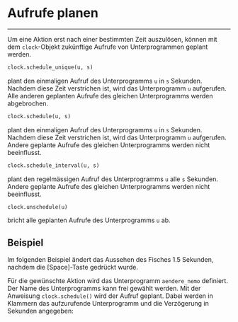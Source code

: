 # Aufrufe planen
---

Um eine Aktion erst nach einer bestimmten Zeit auszulösen, können mit dem `clock`-Objekt zukünftige Aufrufe von Unterprogrammen geplant werden.

~~~ python
clock.schedule_unique(u, s)
~~~
plant den einmaligen Aufruf des Unterprogramms `u` in `s` Sekunden. Nachdem diese Zeit verstrichen ist, wird das Unterprogramm `u` aufgerufen. Alle anderen geplanten Aufrufe des gleichen Unterprogramms werden abgebrochen.

~~~ python
clock.schedule(u, s)
~~~
plant den einmaligen Aufruf des Unterprogramms `u` in `s` Sekunden. Nachdem diese Zeit verstrichen ist, wird das Unterprogramm `u` aufgerufen. Andere geplante Aufrufe des gleichen Unterprogramms werden nicht beeinflusst.

~~~ python
clock.schedule_interval(u, s)
~~~
plant den regelmässigen Aufruf des Unterprogramms `u` alle `s` Sekunden. Andere geplante Aufrufe des gleichen Unterprogramms werden nicht beeinflusst.

~~~ python
clock.unschedule(u)
~~~
bricht alle geplanten Aufrufe des Unterprogramms `u` ab.

## Beispiel

Im folgenden Beispiel ändert das Aussehen des Fisches 1.5 Sekunden, nachdem die [Space]-Taste gedrückt wurde.

Für die gewünschte Aktion wird das Unterprogramm `aendere_nemo` definiert. Der Name des Unterprogramms kann frei gewählt werden. Mit der Anweisung `clock.schedule()` wird der Aufruf geplant. Dabei werden in Klammern das aufzurufende Unterprogramm und die Verzögerung in Sekunden angegeben:

``` python samples/ref_clock.py
```
